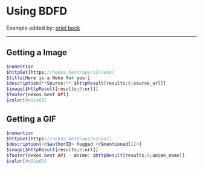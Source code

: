 # Using BDFD

Example added by: [oriel beck](https://github.com/oriel-beck)

---

## Getting a Image

```php
$nomention
$httpGet[https://nekos.best/api/v2/neko]
$title[Here is a Neko for you!]
$description[**Source:** $httpResult[results;0;source_url]]
$image[$httpResult[results;0;url]]
$footer[nekos.best API]
$color[#e91e63]
```

## Getting a GIF

```php
$nomention
$httpGet[https://nekos.best/api/v2/pat]
$description[<@$authorID> hugged <@$mentioned[1]>]
$image[$httpResult[results;0;url]]
$footer[nekos.best API - Anime: $httpResult[results;0;anime_name]]
$color[#e91e63]
```
